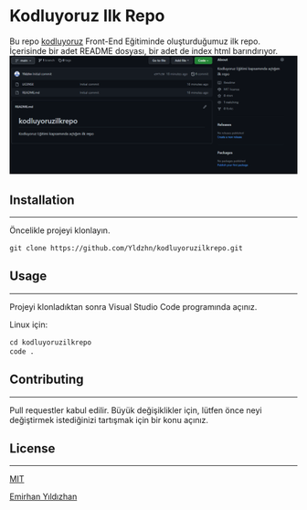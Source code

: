 # **Kodluyoruz Ilk Repo**

Bu repo [kodluyoruz](https://github.com/Yldzhn/kodluyoruzilkrepo.git) Front-End Eğitiminde oluşturduğumuz ilk repo. İçerisinde bir adet README dosyası, bir adet de index html barındırıyor.
![resim](./resim.png)
## **Installation**
---
Öncelikle projeyi klonlayın.

```
git clone https://github.com/Yldzhn/kodluyoruzilkrepo.git
```
## **Usage**
---
Projeyi klonladıktan sonra Visual Studio Code programında açınız.

Linux için:

```
cd kodluyoruzilkrepo
code .
```
## Contributing
---
Pull requestler kabul edilir. Büyük değişiklikler için, lütfen önce neyi değiştirmek istediğinizi tartışmak için bir konu açınız.

## License
---
[MIT](https://choosealicense.com/licenses/mit/)

[Emirhan Yıldızhan](https://app.patika.dev/Yldzhn)

